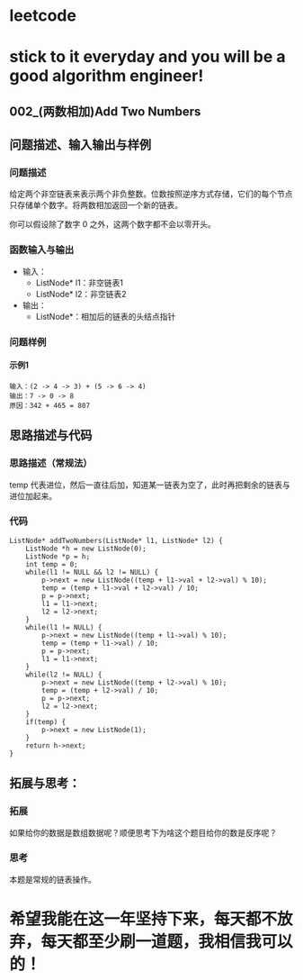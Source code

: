 # leetcode
# stick to it everyday and you will be a good algorithm engineer!
## 002_(两数相加)Add Two Numbers
## 问题描述、输入输出与样例

### 问题描述

给定两个非空链表来表示两个非负整数。位数按照逆序方式存储，它们的每个节点只存储单个数字。将两数相加返回一个新的链表。

你可以假设除了数字 0 之外，这两个数字都不会以零开头。

### 函数输入与输出

* 输入：
	* ListNode* l1：非空链表1
	* ListNode* l2：非空链表2
* 输出：
	* ListNode*：相加后的链表的头结点指针
	
### 问题样例

#### 示例1

	输入：(2 -> 4 -> 3) + (5 -> 6 -> 4)
	输出：7 -> 0 -> 8
	原因：342 + 465 = 807
	
	
## 思路描述与代码	
### 思路描述（常规法）
temp 代表进位，然后一直往后加，知道某一链表为空了，此时再把剩余的链表与进位加起来。

### 代码

	ListNode* addTwoNumbers(ListNode* l1, ListNode* l2) {
        ListNode *h = new ListNode(0);
        ListNode *p = h;
        int temp = 0;
        while(l1 != NULL && l2 != NULL) {
            p->next = new ListNode((temp + l1->val + l2->val) % 10);
            temp = (temp + l1->val + l2->val) / 10;
            p = p->next;
            l1 = l1->next;
            l2 = l2->next;
        }
        while(l1 != NULL) {
            p->next = new ListNode((temp + l1->val) % 10);
            temp = (temp + l1->val) / 10;
            p = p->next;
            l1 = l1->next;
        }
        while(l2 != NULL) {
            p->next = new ListNode((temp + l2->val) % 10);
            temp = (temp + l2->val) / 10;
            p = p->next;
            l2 = l2->next;
        }
        if(temp) {
            p->next = new ListNode(1);
        }
        return h->next;
    }
 
## 拓展与思考：
### 拓展
如果给你的数据是数组数据呢？顺便思考下为啥这个题目给你的数是反序呢？
### 思考
本题是常规的链表操作。
	  
# 希望我能在这一年坚持下来，每天都不放弃，每天都至少刷一道题，我相信我可以的！
